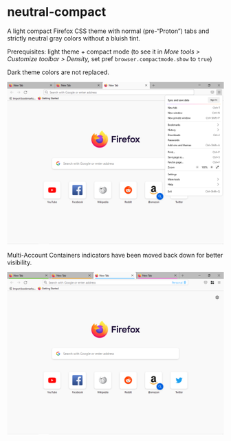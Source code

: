 # neutral-compact
A light compact Firefox CSS theme with normal (pre-“Proton”) tabs and strictly neutral gray colors without a bluish tint.

Prerequisites: light theme + compact mode (to see it in *More tools > Customize toolbar > Density,* set pref ```browser.compactmode.show``` to ```true```)

Dark theme colors are not replaced.

![FF100 start screen on Win10 screenshot](neutral-compact.png "FF100 start screen on Win10")

Multi-Account Containers indicators have been moved back down for better visibility.

![Multi-Account Containers indicators screenshot](neutral-compact-multiacc.png "Multi-Account Containers indicators")
